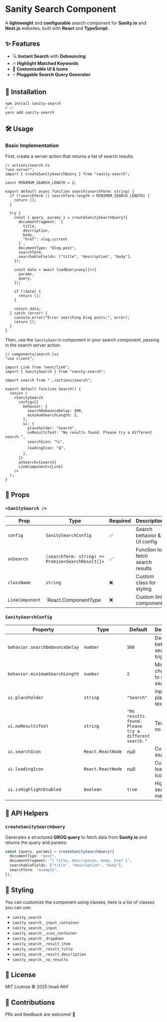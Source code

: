 # Sanity Search Component

A **lightweight** and **configurable** search component for **Sanity.io** and **Next.js** websites, built with **React** and **TypeScript**.

## ✨ Features

- 🔍 **Instant Search** with **Debouncing**
- 🔥 **Highlight Matched Keywords**
- 🎨 **Customizable UI & Icons**
- ⚡ **Pluggable Search Query Generator**

## 🚀 Installation

```sh
npm install sanity-search
# or
yarn add sanity-search
```

## 🛠 Usage

### Basic Implementation

First, create a server action that returns a list of search results.

```tsx
// actions/search.ts
"use server";
import { createSanitySearchQuery } from "sanity-search";

const MINIMUM_SEARCH_LENGTH = 2;

export default async function search(searchTerm: string) {
  if (!searchTerm || searchTerm.length < MINIMUM_SEARCH_LENGTH) {
    return [];
  }

  try {
    const { query, params } = createSanitySearchQuery({
      documentFragment: `{
        title,
        description,
        body,
        "href": slug.current
      }`,
      documentType: "blog.post",
      searchTerm,
      searchableFields: ["title", "description", "body"],
    });

    const data = await loadQuery<any[]>({
      params,
      query,
    });

    if (!data) {
      return [];
    }

    return data;
  } catch (error) {
    console.error("Error searching blog posts:", error);
    return [];
  }
}
```

Then, use the `SanitySearch` component in your search component, passing in the search server action.

```tsx
// components/search.tsx
"use client";

import Link from "next/link";
import { SanitySearch } from "sanity-search";

import search from "../actions/search";

export default function Search() {
  return (
    <SanitySearch 
      config={{
        behavior: {
          searchDebounceDelay: 500,
          minimumSearchLength: 2,
        },
        ui: {
          placeholder: "Search",
          noResultsText: "No results found. Please try a different search.",
          searchIcon: "🔍",
          loadingIcon: "⏳",
        },
      }} 
      onSearch={search}
      LinkComponent={Link}
    />
  );
}
```

## 📌 Props

### `<SanitySearch />`

| Prop           | Type                                      | Required | Description |
|---------------|-----------------------------------------|----------|-------------|
| `config`      | `SanitySearchConfig`                    | ✅        | Search behavior & UI config |
| `onSearch`    | `(searchTerm: string) => Promise<SearchResult[]>` | ✅ | Function to fetch search results |
| `className`   | `string`                                | ❌        | Custom class for styling |
| `LinkComponent` | `React.ComponentType | ❌ | Custom link component |

### `SanitySearchConfig`

| Property               | Type            | Default | Description |
|------------------------|----------------|---------|-------------|
| `behavior.searchDebounceDelay` | `number` | `500` | Delay before search triggers |
| `behavior.minimumSearchLength` | `number` | `2` | Min. characters to start searching |
| `ui.placeholder` | `string` | `"Search"` | Input placeholder text |
| `ui.noResultsText` | `string` | `"No results found. Please try a different search."` | Text when no results |
| `ui.searchIcon` | `React.ReactNode` | null | Custom search icon |
| `ui.loadingIcon` | `React.ReactNode` | null | Custom loading icon |
| `ui.isHighlightEnabled` | `boolean` | `true` | Highlight search matches |

## 🔗 API Helpers

### `createSanitySearchQuery`
Generates a structured **GROQ query** to fetch data from **Sanity.io** and returns the query and params.

```ts
const {query, params} = createSanitySearchQuery({
  documentType: "post",
  documentFragment: "{ title, description, body, href }",
  searchableFields: ["title", "description", "body"],
  searchTerm: "example",
});
```

## 🎨 Styling
You can customize the component using classes, here is a list of classes you can use:

- `sanity_search`
- `sanity_search__input_container`
- `sanity_search__input`
- `sanity_search__icon_container`
- `sanity_search__dropdown`
- `sanity_search__result_item`
- `sanity_search__result_title`
- `sanity_search__result_description`
- `sanity_search__no_results`


## 📜 License
MIT License © 2025 Imad Attif

## 🌟 Contributions
PRs and feedback are welcome! 🚀

